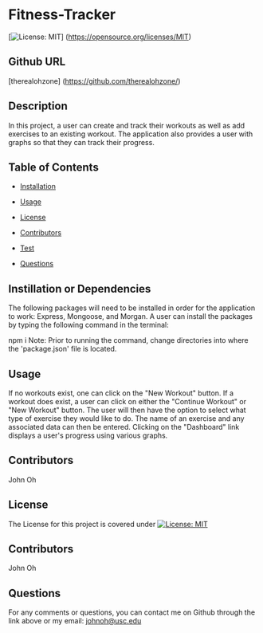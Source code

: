 # Fitness-Tracker


[![License: MIT](https://img.shields.io/badge/License-MIT-yellow.svg)]
(https://opensource.org/licenses/MIT)

## Github URL
[therealohzone] (https://github.com/therealohzone/)

## Description
In this project, a user can create and track their workouts as well as add exercises to an existing workout. The application also provides a user with graphs so that they can track their progress.
## Table of Contents

* [Installation](#dependencies)

* [Usage](#usage)

* [License](#license)

* [Contributors](#contributor)

* [Test](#test)

* [Questions](#questions)


## Instillation or Dependencies
The following packages will need to be installed in order for the application to work: Express, Mongoose, and Morgan. A user can install the packages by typing the following command in the terminal:

npm i
Note: Prior to running the command, change directories into where the 'package.json' file is located.

## Usage
If no workouts exist, one can click on the "New Workout" button. If a workout does exist, a user can click on either the "Continue Workout" or "New Workout" button. The user will then have the option to select what type of exercise they would like to do. The name of an exercise and any associated data can then be entered. Clicking on the "Dashboard" link displays a user's progress using various graphs.


## Contributors

John Oh

## License

The License for this project is covered under [![License: MIT](https://img.shields.io/badge/License-MIT-yellow.svg)](https://opensource.org/licenses/MIT)

## Contributors

John Oh



## Questions

For any comments or questions, you can contact me on Github through the link above or my email: johnoh@usc.edu